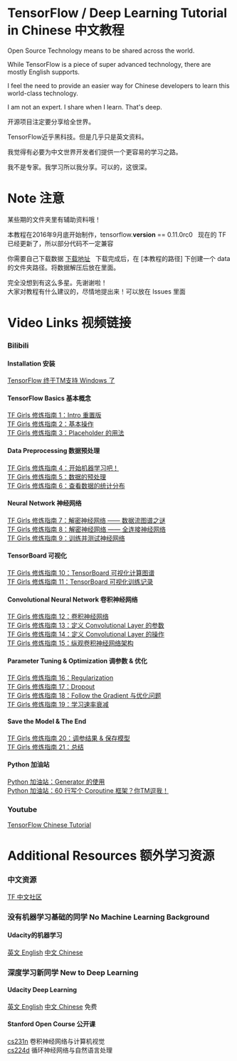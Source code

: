 # TensorFlow / Deep Learning Tutorial in Chinese 中文教程

Open Source Technology means to be shared across the world.

While TensorFlow is a piece of super advanced technology, there are mostly English supports.

I feel the need to provide an easier way for Chinese developers to learn this world-class technology.

I am not an expert. I share when I learn. That's deep.

开源项目注定要分享给全世界。

TensorFlow近乎黑科技。但是几乎只是英文资料。

我觉得有必要为中文世界开发者们提供一个更容易的学习之路。

我不是专家。我学习所以我分享。可以的，这很深。

# Note 注意
某些期的文件夹里有辅助资料哦！

本教程在2016年9月底开始制作，tensorflow.__version__ == 0.11.0rc0  
现在的 TF 已经更新了，所以部分代码不一定兼容  

你需要自己下载数据 [下载地址](http://ufldl.stanford.edu/housenumbers/)  
下载完成后，在 [本教程的路径] 下创建一个 data 的文件夹路径。将数据解压后放在里面。

完全没想到有这么多星。先谢谢啦！  
大家对教程有什么建议的，尽情地提出来！可以放在 Issues 里面

# Video Links 视频链接
### Bilibili
#### Installation 安装
[TensorFlow 终于TM支持 Windows 了](http://www.bilibili.com/video/av7676039/)  
#### TensorFlow Basics 基本概念
[TF Girls 修炼指南 1：Intro 重置版](http://www.bilibili.com/video/av6642102/)   
[TF Girls 修炼指南 2：基本操作](http://www.bilibili.com/video/av6642246)  
[TF Girls 修炼指南 3：Placeholder 的用法](http://www.bilibili.com/video/av6642303/)  
#### Data Preprocessing 数据预处理
[TF Girls 修炼指南 4：开始机器学习吧！](http://www.bilibili.com/video/av6510898/)  
[TF Girls 修炼指南 5：数据的预处理](http://www.bilibili.com/video/av6531490/)  
[TF Girls 修炼指南 6：查看数据的统计分布](http://www.bilibili.com/video/av6544856/)  
#### Neural Network 神经网络
[TF Girls 修炼指南 7：解密神经网络 —— 数据流图谱之谜](http://www.bilibili.com/video/av6563470/)  
[TF Girls 修炼指南 8：解密神经网络 —— 全连接神经网络](http://www.bilibili.com/video/av6595334/)  
[TF Girls 修炼指南 9：训练并测试神经网络](http://www.bilibili.com/video/av6618827/)
#### TensorBoard 可视化
[TF Girls 修炼指南 10：TensorBoard 可视化计算图谱](http://www.bilibili.com/video/av6653880)  
[TF Girls 修炼指南 11：TensorBoard 可视化训练记录](http://www.bilibili.com/video/av6678775/)  
#### Convolutional Neural Network 卷积神经网络
[TF Girls 修炼指南 12：卷积神经网络](http://www.bilibili.com/video/av6712708/)  
[TF Girls 修炼指南 13：定义 Convolutional Layer 的参数](http://www.bilibili.com/video/av6724365/)  
[TF Girls 修炼指南 14：定义 Convolutional Layer 的操作](http://www.bilibili.com/video/av6748650/)  
[TF Girls 修炼指南 15：纵观卷积神经网络架构](http://www.bilibili.com/video/av6913678/)  
#### Parameter Tuning & Optimization 调参数 & 优化
[TF Girls 修炼指南 16：Regularization](http://www.bilibili.com/video/av6981485/)  
[TF Girls 修炼指南 17：Dropout](http://www.bilibili.com/video/av7092107/)  
[TF Girls 修炼指南 18：Follow the Gradient 与优化问题](http://www.bilibili.com/video/av7373482/)  
[TF Girls 修炼指南 19：学习速率衰减](http://www.bilibili.com/video/av7382301/)  
#### Save the Model & The End
[TF Girls 修炼指南 20：调参结果 & 保存模型](http://www.bilibili.com/video/av7485497/)  
[TF Girls 修炼指南 21：总结](http://www.bilibili.com/video/av7493981/)  

#### Python 加油站
[Python 加油站：Generator 的使用](http://www.bilibili.com/video/av6668700/)  
[Python 加油站：60 行写个 Coroutine 框架？你TM逗我！](http://www.bilibili.com/video/av6759740/)  

### Youtube
[TensorFlow Chinese Tutorial](https://www.youtube.com/playlist?list=PLwY2GJhAPWRcZxxVFpNhhfivuW0kX15yG)

# Additional Resources 额外学习资源
### 中文资源
[TF 中文社区](http://tensorfly.cn/)

### 没有机器学习基础的同学 No Machine Learning Background
#### Udacity的机器学习  
[英文 English](https://www.udacity.com/course/machine-learning-engineer-nanodegree--nd009) [中文 Chinese](https://cn.udacity.com/course/machine-learning-engineer-nanodegree--nd009)

### 深度学习新同学 New to Deep Learning
#### Udacity Deep Learning  
[英文 English](https://www.udacity.com/course/deep-learning--ud730) [中文 Chinese](https://cn.udacity.com/course/deep-learning--ud730) 免费

#### Stanford Open Course 公开课  
[cs231n](http://cs231n.github.io/) 卷积神经网络与计算机视觉  
[cs224d](http://cs224d.stanford.edu/) 循环神经网络与自然语言处理  
